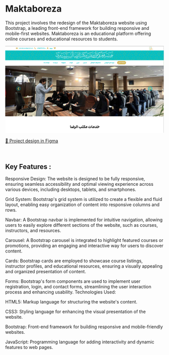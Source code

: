 # Maktaboreza
This project involves the redesign of the Maktaboreza website using Bootstrap, a leading front-end framework for building responsive and mobile-first websites. Maktaboreza is an educational platform offering online courses and educational resources to students.
<br/>

<img src="https://github.com/developersaeid/Maktaboreza/blob/main/Screenshot%202025-01-08%20114248.png?raw=true"/>

<a href="https://www.figma.com/design/20stC5kjFQVqSjbeYurjyW/Maktaboreza.com?node-id=0-1&t=eIdEOvRmytoriuzO-1">🔗 Project design in Figma </a>

<br/>

## Key Features :

Responsive Design: The website is designed to be fully responsive, ensuring seamless accessibility and optimal viewing experience across various devices, including desktops, tablets, and smartphones.

Grid System: Bootstrap's grid system is utilized to create a flexible and fluid layout, enabling easy organization of content into responsive columns and rows.

Navbar: A Bootstrap navbar is implemented for intuitive navigation, allowing users to easily explore different sections of the website, such as courses, instructors, and resources.

Carousel: A Bootstrap carousel is integrated to highlight featured courses or promotions, providing an engaging and interactive way for users to discover content.

Cards: Bootstrap cards are employed to showcase course listings, instructor profiles, and educational resources, ensuring a visually appealing and organized presentation of content.

Forms: Bootstrap's form components are used to implement user registration, login, and contact forms, streamlining the user interaction process and enhancing usability.
Technologies Used:

HTML5: Markup language for structuring the website's content.

CSS3: Styling language for enhancing the visual presentation of the website.

Bootstrap: Front-end framework for building responsive and mobile-friendly websites.

JavaScript: Programming language for adding interactivity and dynamic features to web pages.


